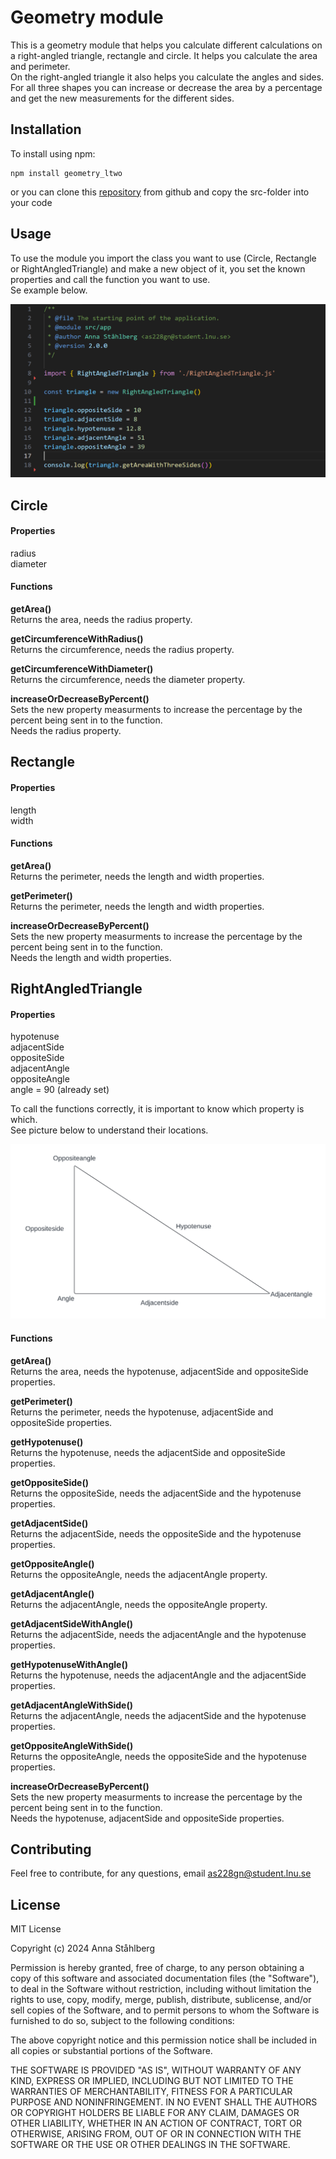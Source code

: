 # Geometry module
This is a geometry module that helps you calculate different calculations on a right-angled triangle, rectangle and circle. It helps you calculate the area and perimeter.  
On the right-angled triangle it also helps you calculate the angles and sides. For all three shapes you can increase or decrease the area by a percentage and get the new measurements for the different sides.

## Installation
To install using npm:
```
npm install geometry_ltwo  
```

or you can clone this [repository](https://github.com/as228gn/L2) from github and copy the src-folder into your code
## Usage
To use the module you import the class you want to use (Circle, Rectangle or RightAngledTriangle) and make a new object of it, you set the known properties and call the function you want to use.  
Se example below.  

![Example](https://github.com/as228gn/L2/blob/main/img/CodeExample.png?raw=true)
## Circle
#### Properties
radius  
diameter
#### Functions
**getArea()**  
Returns the area, needs the radius property.  

**getCircumferenceWithRadius()**  
Returns the circumference, needs the radius property.  

**getCircumferenceWithDiameter()**  
Returns the circumference, needs the diameter property.  
  
**increaseOrDecreaseByPercent()**  
Sets the new property measurments to increase the percentage by the percent being sent in to the function.  
Needs the radius property. 
## Rectangle
#### Properties
length  
width
#### Functions
**getArea()**  
Returns the perimeter, needs the length and width properties.  

**getPerimeter()**  
Returns the perimeter, needs the length and width properties.  

**increaseOrDecreaseByPercent()**  
Sets the new property measurments to increase the percentage by the percent being sent in to the function.  
Needs the length and width properties.  
## RightAngledTriangle
#### Properties
hypotenuse  
adjacentSide  
oppositeSide  
adjacentAngle  
oppositeAngle  
angle = 90  (already set)

To call the functions correctly, it is important to know which property is which.  
See picture below to understand their locations.  

![Triangle](https://github.com/as228gn/L2/blob/main/img/RightSidedTriangle.png?raw=true)
#### Functions
**getArea()**  
Returns the area, needs the hypotenuse, adjacentSide and oppositeSide properties.  

**getPerimeter()**  
Returns the perimeter, needs the hypotenuse, adjacentSide and oppositeSide properties.  

**getHypotenuse()**  
Returns the hypotenuse, needs the adjacentSide and oppositeSide properties.  

**getOppositeSide()**  
Returns the oppositeSide, needs the adjacentSide and the hypotenuse properties.  

**getAdjacentSide()**  
Returns the adjacentSide, needs the oppositeSide and the hypotenuse properties.  

**getOppositeAngle()**  
Returns the oppositeAngle, needs the adjacentAngle property.  

**getAdjacentAngle()**  
Returns the adjacentAngle, needs the oppositeAngle property.  

**getAdjacentSideWithAngle()**  
Returns the adjacentSide, needs the adjacentAngle and the hypotenuse properties.  

**getHypotenuseWithAngle()**  
Returns the hypotenuse, needs the adjacentAngle and the adjacentSide properties.  

**getAdjacentAngleWithSide()**  
Returns the adjacentAngle, needs the adjacentSide and the hypotenuse properties.  

**getOppositeAngleWithSide()**  
Returns the oppositeAngle, needs the oppositeSide and the hypotenuse properties.  

**increaseOrDecreaseByPercent()**  
Sets the new property measurments to increase the percentage by the percent being sent in to the function.  
Needs the hypotenuse, adjacentSide and oppositeSide properties.  

## Contributing
Feel free to contribute, for any questions, email as228gn@student.lnu.se

## License
MIT License

Copyright (c) 2024 Anna Ståhlberg

Permission is hereby granted, free of charge, to any person obtaining a copy
of this software and associated documentation files (the "Software"), to deal
in the Software without restriction, including without limitation the rights
to use, copy, modify, merge, publish, distribute, sublicense, and/or sell
copies of the Software, and to permit persons to whom the Software is
furnished to do so, subject to the following conditions:

The above copyright notice and this permission notice shall be included in all
copies or substantial portions of the Software.

THE SOFTWARE IS PROVIDED "AS IS", WITHOUT WARRANTY OF ANY KIND, EXPRESS OR
IMPLIED, INCLUDING BUT NOT LIMITED TO THE WARRANTIES OF MERCHANTABILITY,
FITNESS FOR A PARTICULAR PURPOSE AND NONINFRINGEMENT. IN NO EVENT SHALL THE
AUTHORS OR COPYRIGHT HOLDERS BE LIABLE FOR ANY CLAIM, DAMAGES OR OTHER
LIABILITY, WHETHER IN AN ACTION OF CONTRACT, TORT OR OTHERWISE, ARISING FROM,
OUT OF OR IN CONNECTION WITH THE SOFTWARE OR THE USE OR OTHER DEALINGS IN THE
SOFTWARE.